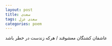 ```yaml
---
layout: post
title: سعدی
tags: سعدی غزل
categories: poem
---
```


عاشقان کشتگان معشوقند / هرکه زندست در خطر باشد
